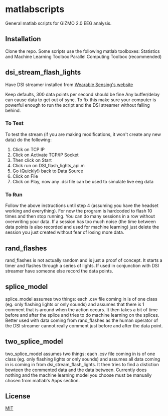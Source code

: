 # matlabscripts
 
General matlab scripts for GIZMO 2.0 EEG analysis.

## Installation

Clone the repo. Some scripts use the following matlab toolboxes:
Statistics and Machine Learning Toolbox
Parallel Computing Toolbox (recommended)

## dsi_stream_flash_lights

Have DSI streamer installed from [Wearable Sensing's website](https://wearablesensing.com/support/downloadables/)

Keep defaults, 300 data points per second should be fine
Any buffer/delay can cause data to get out of sync. To fix this make sure your computer is powerful enough to run the script and the DSI streamer without falling behind.

### To Test

To test the stream (if you are making modifications, it won't create any new data) do the following:
1. Click on TCP IP
2. Click on Activate TCP/IP Socket
3. Then click on Start
4. Click run on DSI_flash_lights_api.m
5. Go (Quickly!) back to Data Source
6. Click on File
7. Click on Play, now any .dsi file can be used to simulate live eeg data

### To Run

Follow the above instructions until step 4 (assuming you have the headset working and everything). For now the program is hardcoded to flash 10 times and then stop running. You can do many sessions in a row without overwriting your data. If a session has too much noise (the time between data points is also recorded and used for machine learning) just delete the session you just created without fear of losing more data.

## rand_flashes

rand_flashes is not actually random and is just a proof of concept. It starts a timer and flashes through a series of lights. If used in conjunction with DSI streamer have someone else record the data points.

## splice_model

splice_model assumes two things: each .csv file coming in is of one class (eg. only flashing lights or only sounds) and assumes that there is 1 comment that is around when the action occurs. It then takes a bit of time before and after the splice and tries to do machine learning on the splices. Better used with data coming from rand_flashes as the human operator of the DSI streamer cannot really comment just before and after the data point.

## two_splice_model

two_splice_model assumes two things: each .csv file coming in is of one class (eg. only flashing lights or only sounds) and assumes all data coming in is coming in from dsi_stream_flash_lights. It then tries to find a distiction bewteen the commented data and the data between. Currently does nothing and the machine learning model you choose must be manually chosen from matlab's Apps section.

## License
[MIT](https://choosealicense.com/licenses/mit/)
